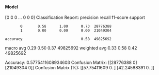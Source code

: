 #### Model
[0 0 0 ... 0 0 0]
Classification Report:
              precision    recall  f1-score   support

           0       0.58      1.00      0.73  28776388
           1       0.00      0.00      0.00  21049304

    accuracy                           0.58  49825692
   macro avg       0.29      0.50      0.37  49825692
weighted avg       0.33      0.58      0.42  49825692

Accuracy: 0.5775411608934603
Confusion Matrix:
[[28776388        0]
 [21049304        0]]
Confusion Matrix (%):
[[57.75411609  0.        ]
 [42.24588391  0.        ]]
